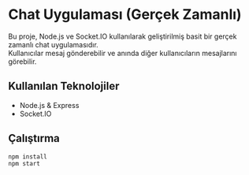 # Chat Uygulaması (Gerçek Zamanlı)

Bu proje, Node.js ve Socket.IO kullanılarak geliştirilmiş basit bir gerçek zamanlı chat uygulamasıdır.  
Kullanıcılar mesaj gönderebilir ve anında diğer kullanıcıların mesajlarını görebilir.

## Kullanılan Teknolojiler
- Node.js & Express
- Socket.IO

## Çalıştırma
```bash
npm install
npm start
